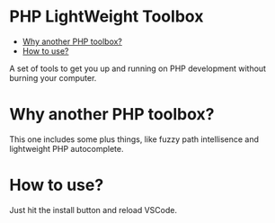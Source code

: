 # PHP LightWeight Toolbox

- [Why another PHP toolbox?](#why-another-php-toolbox)
- [How to use?](#how-to-use)

A set of tools to get you up and running on PHP development without burning your computer.

# Why another PHP toolbox?

This one includes some plus things, like fuzzy path intellisence and lightweight PHP autocomplete.

# How to use?

Just hit the install button and reload VSCode.

